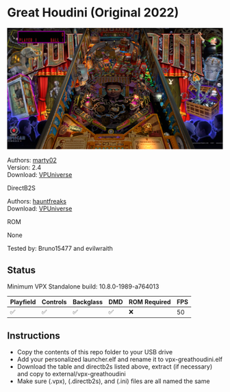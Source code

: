 # Great Houdini (Original 2022)

![Table Preview](https://github.com/lilalien/vpx-images/blob/main/vpx-greathoudini.png)

Authors: [marty02](https://vpuniverse.com/profile/16531-marty02/)  
Version: 2.4  
Download: [VPUniverse](https://vpuniverse.com/files/file/12456-great-houdini/)

DirectB2S

Authors: [hauntfreaks](https://vpuniverse.com/profile/5216-hauntfreaks/)  
Download: [VPUniverse](https://vpuniverse.com/files/file/12462-great-houdini-original-2022-b2s-with-full-dmd/)

ROM

None

Tested by: Bruno15477 and evilwraith

## Status 

Minimum VPX Standalone build: 10.8.0-1989-a764013

| Playfield | Controls | Backglass | DMD | ROM Required | FPS | 
|-----------|----------|-----------|-----|--------------|-----|
| :white_check_mark: | :white_check_mark: | :white_check_mark: | :white_check_mark: | :x: | 50 |

## Instructions

- Copy the contents of this repo folder to your USB drive
- Add your personalized launcher.elf and rename it to vpx-greathoudini.elf
- Download the table and directb2s listed above, extract (if necessary) and copy to external/vpx-greathoudini
- Make sure (.vpx), (.directb2s), and (.ini) files are all named the same
